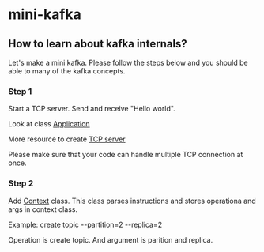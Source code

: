 # mini-kafka

## How to learn about kafka internals?

Let's make a mini kafka. Please follow the steps below and you should be able to many of the kafka  concepts.

### Step 1

Start a TCP server. Send and receive "Hello world".

Look at class [ Application ](https://github.com/john-nash-rs/mini-kafka/blob/main/src/main/java/server/Application.java) 

More resource to create [TCP server](https://www.baeldung.com/a-guide-to-java-sockets)

Please make sure that your code can handle multiple TCP connection at once. 

### Step 2

Add [Context](https://github.com/john-nash-rs/mini-kafka/blob/main/src/main/java/server/commands/Context.java) class.
This class parses instructions and stores operationa and args in context class.

Example: create topic --partition=2 --replica=2

Operation is create topic. And argument is parition and replica. 
